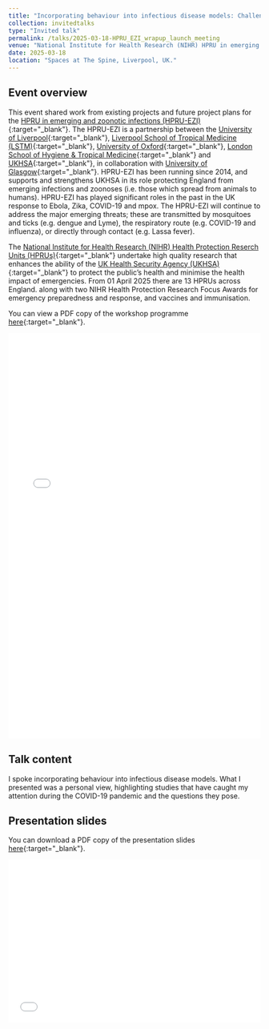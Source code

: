 ```yaml
---
title: "Incorporating behaviour into infectious disease models: Challenges and questions"
collection: invitedtalks
type: "Invited talk"
permalink: /talks/2025-03-18-HPRU_EZI_wrapup_launch_meeting
venue: "National Institute for Health Research (NIHR) HPRU in emerging and zoonotic infections: Wrap-up/launch meeting"
date: 2025-03-18
location: "Spaces at The Spine, Liverpool, UK."
---
```


## Event overview
This event shared work from existing projects and future project plans for the [HPRU in emerging and zoonotic infections (HPRU-EZI)](http://hpruezi.nihr.ac.uk){:target="_blank"}. The HPRU-EZI is a partnership between the [University of Liverpool](https://www.liverpool.ac.uk){:target="_blank"}, [Liverpool School of Tropical Medicine (LSTM)](https://www.lstmed.ac.uk){:target="_blank"}, [University of Oxford](https://www.ox.ac.uk){:target="_blank"}, [London School of Hygiene & Tropical Medicine](https://www.lshtm.ac.uk){:target="_blank"} and [UKHSA](https://www.gov.uk/government/organisations/uk-health-security-agency){:target="_blank"}, in collaboration with [University of Glasgow](https://www.gla.ac.uk){:target="_blank"}. HPRU-EZI has been running since 2014, and supports and strengthens UKHSA in its role protecting England from emerging infections and zoonoses (i.e. those which spread from animals to humans). HPRU-EZI has played significant roles in the past in the UK response to Ebola, Zika, COVID-19 and mpox. The HPRU-EZI will continue to address the major emerging threats; these are transmitted by mosquitoes and ticks (e.g. dengue and Lyme), the respiratory route (e.g. COVID-19 and influenza), or directly through contact (e.g. Lassa fever).

The [National Institute for Health Research (NIHR) Health Protection Reserch Units (HPRUs)](https://www.nihr.ac.uk/about-us/what-we-do/infrastructure/research-units/health-protection-research-units){:target="_blank"} undertake high quality research that enhances the ability of the [UK Health Security Agency (UKHSA)](https://www.gov.uk/government/organisations/uk-health-security-agency){:target="_blank"} to protect the public’s health and minimise the health impact of emergencies. From 01 April 2025 there are 13 HPRUs across England. along with two NIHR Health Protection Research Focus Awards for emergency preparedness and response, and vaccines and immunisation.

You can view a PDF copy of the workshop programme [here](/files/Programmes/2025-03-17-HPRU_EZI_Meeting_Programme.pdf){:target="_blank"}.
<iframe src="/files/Programmes/2025-03-17-HPRU_EZI_Meeting_Programme.pdf" width="100%" height="810" frameborder="no" border="0" marginwidth="0" marginheight="0"></iframe>

## Talk content
I spoke incorporating behaviour into infectious disease models. What I presented was a personal view, highlighting studies that have caught my attention during the COVID-19 pandemic and the questions they pose.

<!-- <figure>
  <img src="/images/TalkImages/JUNIPER_Mar2023_talk_photo.jpeg" alt="Presenting photo"/>
</figure> -->

## Presentation slides
You can download a PDF copy of the presentation slides [here](/files/TalkSlides/2025-03-18-HPRUEZI_conference_epibehavioural_modelling.pdf){:target="_blank"}.
<iframe src="/files/TalkSlides/2025-03-18-HPRUEZI_conference_epibehavioural_modelling.pdf" width="100%" height="325" frameborder="no" border="0" marginwidth="0" marginheight="0"></iframe>
